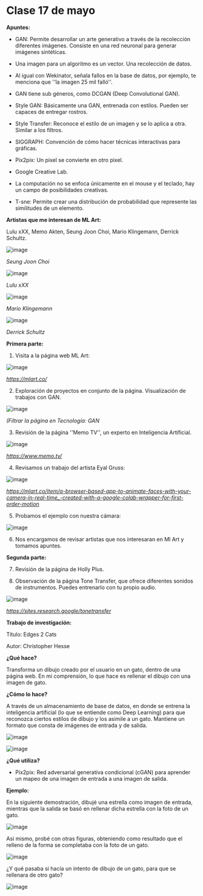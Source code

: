 # Clase 17 de mayo

**Apuntes:**

- GAN: Permite desarrollar un arte generativo a través de la recolección diferentes imágenes. Consiste en una red neuronal para generar imágenes sintéticas. 
  
- Una imagen para un algoritmo es un vector. Una recolección de datos.
  
- Al igual con Wekinator, señala fallos en la base de datos, por ejemplo, te menciona que ''la imagen 25 mil falló''.

- GAN tiene sub géneros, como DCGAN (Deep Convolutional GAN).

- Style GAN: Básicamente una GAN, entrenada con estilos. Pueden ser capaces de entregar rostros. 

- Style Transfer: Reconoce el estilo de un imagen y se lo aplica a otra. Similar a los filtros. 

- SIGGRAPH: Convención de cómo hacer técnicas interactivas para gráficas.

- Pix2pix: Un pixel se convierte en otro pixel.

- Google Creative Lab.

- La computación no se enfoca únicamente en el mouse y el teclado, hay un campo de posibilidades creativas. 

- T-sne: Permite crear una distribución de probabilidad que represente las similitudes de un elemento. 
  
**Artistas que me interesan de ML Art:** 

Lulu xXX, Memo Akten, Seung Joon Choi, Mario Klingemann, Derrick Schultz. 

![image](https://github.com/ValentinaOchoa09/audiv027-2024-1/assets/127344361/7b960b2e-c533-4ec6-ae14-cf75788a278f)

*Seung Joon Choi*

![image](https://github.com/ValentinaOchoa09/audiv027-2024-1/assets/127344361/5da393ff-62dc-49ac-8f80-45c40e31945d)

*Lulu xXX*

![image](https://github.com/ValentinaOchoa09/audiv027-2024-1/assets/127344361/28ca586c-3099-4ae9-8d3e-dda670fe1e77)

*Mario Klingemann* 

![image](https://github.com/ValentinaOchoa09/audiv027-2024-1/assets/127344361/1bbe348a-44ca-4b92-8294-20f394bd2a64)

*Derrick Schultz*

**Primera parte:**

1. Visita a la página web ML Art:

![image](https://github.com/ValentinaOchoa09/audiv027-2024-1/assets/127344361/db8769b3-0c57-4658-99f0-27f2ffd0a305)

*https://mlart.co/*

2. Exploración de proyectos en conjunto de la página. Visualización de trabajos con GAN.

![image](https://github.com/ValentinaOchoa09/audiv027-2024-1/assets/127344361/c760b6ae-cd9b-41ef-9145-a4affb63eb3e)

*(Filtrar la página en Tecnología: GAN* 

3. Revisión de la página ''Memo TV'', un experto en Inteligencia Artificial.

![image](https://github.com/ValentinaOchoa09/audiv027-2024-1/assets/127344361/807ddc40-c008-4be7-8e68-cc48b180479c)

*https://www.memo.tv/*

4. Revisamos un trabajo del artista Eyal Gruss:

![image](https://github.com/ValentinaOchoa09/audiv027-2024-1/assets/127344361/9bd1d968-e1e7-4d30-83f4-a25c3b37f568)

*https://mlart.co/item/a-browser-based-app-to-animate-faces-with-your-camera-in-real-time_-created-with-a-google-colab-wrapper-for-first-order-motion*

5. Probamos el ejemplo con nuestra cámara:

![image](https://github.com/ValentinaOchoa09/audiv027-2024-1/assets/127344361/63dd6806-494e-417c-9cee-d418d969816e)

6. Nos encargamos de revisar artistas que nos interesaran en Ml Art y tomamos apuntes.

**Segunda parte:**

7. Revisión de la página de Holly Plus.

8. Observación de la página Tone Transfer, que ofrece diferentes sonidos de instrumentos. Puedes entrenarlo con tu propio audio.

![image](https://github.com/ValentinaOchoa09/audiv027-2024-1/assets/127344361/43d00adf-602b-4e09-a6a0-d2802b1e16b8)

*https://sites.research.google/tonetransfer*

**Trabajo de investigación:**

Título: Edges 2 Cats

Autor: Christopher Hesse

**¿Qué hace?**

Transforma un dibujo creado por el usuario en un gato, dentro de una página web. En mi comprensión, lo que hace es rellenar el dibujo con una imagen de gato. 

**¿Cómo lo hace?**

A través de un almacenamiento de base de datos, en donde se entrena la inteligencia artificial (lo que se entiende como Deep Learning) para que reconozca ciertos estilos de dibujo y los asimile a un gato. Mantiene un formato que consta de imágenes de entrada y de salida. 

![image](https://github.com/ValentinaOchoa09/audiv027-2024-1/assets/127344361/de92e23c-ea72-4eff-8a2e-7252bfcc047e)

![image](https://github.com/ValentinaOchoa09/audiv027-2024-1/assets/127344361/9a498f3f-1e07-4a61-b9d4-aaf44921a05d)

**¿Qué utiliza?**

- Pix2pix: Red adversarial generativa condicional (cGAN) para aprender un mapeo de una imagen de entrada a una imagen de salida.

**Ejemplo:**

En la siguiente demostración, dibujé una estrella como imagen de entrada, mientras que la salida se basó en rellenar dicha estrella con la foto de un gato. 

![image](https://github.com/ValentinaOchoa09/audiv027-2024-1/assets/127344361/26889c10-9d34-4dc1-8fe2-50228a906654)

Así mismo, probé con otras figuras, obteniendo como resultado que el relleno de la forma se completaba con la foto de un gato. 

![image](https://github.com/ValentinaOchoa09/audiv027-2024-1/assets/127344361/999c3841-3f2b-4151-90ff-7adcd1c364d2)

¿Y qué pasaba si hacía un intento de dibujo de un gato, para que se rellenara de otro gato? 

![image](https://github.com/ValentinaOchoa09/audiv027-2024-1/assets/127344361/7b872b0e-6383-4f16-a056-e48de938e173)








